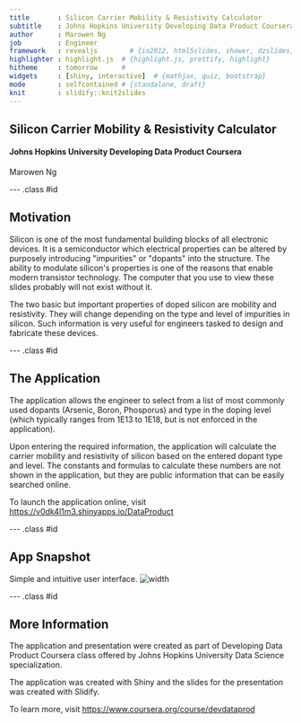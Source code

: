 ```yaml
---
title       : Silicon Carrier Mobility & Resistivity Calculator
subtitle    : Johns Hopkins University Developing Data Product Coursera
author      : Marowen Ng
job         : Engineer
framework   : revealjs        # {io2012, html5slides, shower, dzslides, ...}
highlighter : highlight.js  # {highlight.js, prettify, highlight}
hitheme     : tomorrow      # 
widgets     : [shiny, interactive]  # {mathjax, quiz, bootstrap}
mode        : selfcontained # {standalone, draft}
knit        : slidify::knit2slides
---
```


## Silicon Carrier Mobility & Resistivity Calculator
#### Johns Hopkins University Developing Data Product Coursera
Marowen Ng

--- .class #id

## Motivation

Silicon is one of the most fundamental building blocks of all electronic devices. It is a semiconductor which electrical properties can be altered by purposely introducing "impurities" or "dopants" into the structure. The ability to modulate silicon's properties is one of the reasons that enable modern transistor technology. The computer that you use to view these slides probably will not exist without it.

The two basic but important properties of doped silicon are mobility and resistivity. They will change depending on the type and level of impurities in silicon. Such information is very useful for engineers tasked to design and fabricate these devices.

--- .class #id 

## The Application 

The application allows the engineer to select from a list of most commonly used dopants (Arsenic, Boron, Phosporus) and type in the doping level (which typically ranges from 1E13 to 1E18, but is not enforced in the application).

Upon entering the required information, the application will calculate the carrier mobility and resistivity of silicon based on the entered dopant type and level. The constants and formulas to calculate these numbers are not shown in the application, but they are public information that can be easily searched online.

To launch the application online, visit https://v0dk4l1m3.shinyapps.io/DataProduct

--- .class #id 

## App Snapshot

Simple and intuitive user interface.
![width](silicon.png)

--- .class #id

## More Information

The application and presentation were created as part of Developing Data Product Coursera class offered by Johns Hopkins University Data Science specialization.

The application was created with Shiny and the slides for the presentation was created with Slidify.

To learn more, visit https://www.coursera.org/course/devdataprod
